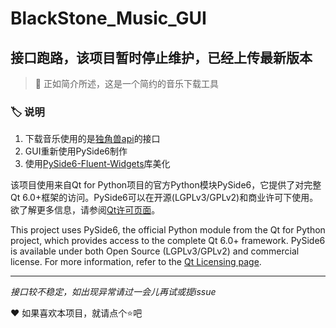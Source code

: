 # BlackStone_Music_GUI

## 接口跑路，该项目暂时停止维护，已经上传最新版本

>:page_facing_up: 正如简介所述，这是一个简约的音乐下载工具

### :label: 说明
1. 下载音乐使用的是[独角兽api](http://ovooa.caonm.net/)的接口
2. GUI重新使用PySide6制作
3. 使用[PySide6-Fluent-Widgets](https://github.com/zhiyiYo/PyQt-Fluent-Widgets)库美化

该项目使用来自Qt for Python项目的官方Python模块PySide6，它提供了对完整Qt 6.0+框架的访问。PySide6可以在开源(LGPLv3/GPLv2)和商业许可下使用。欲了解更多信息，请参阅[Qt许可页面](https://www.qt.io/licensing/)。

This project uses PySide6, the official Python module from the Qt for Python project, which provides access to the complete Qt 6.0+ framework. PySide6 is available under both Open Source (LGPLv3/GPLv2) and commercial license. For more information, refer to the [Qt Licensing page](https://www.qt.io/licensing/).

---
*接口较不稳定，如出现异常请过一会儿再试或提issue*

:heart: 如果喜欢本项目，就请点个:star:吧
